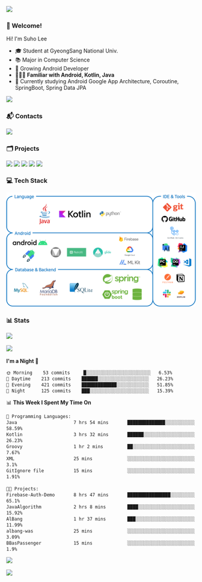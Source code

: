 ![](https://capsule-render.vercel.app/api?type=waving&color=93A9D1&section=header&height=200&text=Lee%20Suho&fontColor=black&fontSize=50&fontAlignY=30)

### 👋 Welcome!
Hi! I'm Suho Lee
- 🎓 Student at GyeongSang National Univ.
- 📚 Major in Computer Science
- 🌱 Growing Android Developer
- 👨🏻‍💻 **Familiar with Android, Kotlin, Java**
- 🤔 Currently studying Android Google App Architecture, Coroutine, SpringBoot, Spring Data JPA

[![](https://hits.seeyoufarm.com/api/count/incr/badge.svg?url=https%3A%2F%2Fgithub.com%2Fleesh96&count_bg=%238BD951&title_bg=%236E6E6E&icon=github.svg&icon_color=%23FFFFFF&title=Hits%21&edge_flat=false)](https://github.com/leesh96)

### 📬 Contacts
[![](https://img.shields.io/badge/Gmail-D14836?style=for-the-badge&logo=Gmail&logoColor=white&link=suho2718@gmail.com)](mailto:lksy1294@gmail.com)

### 🗂 Projects
[![](https://github-readme-stats.vercel.app/api/pin/?username=PeopleAndService&repo=BBasPassenger-Android&hide_border=true&border_radius=10&theme=blueberry&show_owner=false)](https://github.com/PeopleAndService/BBasPassenger-Android)
[![](https://github-readme-stats.vercel.app/api/pin/?username=Dynamic-LAB&repo=sinsungo_android&hide_border=true&border_radius=10&theme=blueberry&show_owner=false)](https://github.com/Dynamic-LAB/sinsungo_android)
[![](https://github-readme-stats.vercel.app/api/pin/?username=Yg323&repo=app_anima&hide_border=true&border_radius=10&theme=blueberry&show_owner=false)](https://github.com/Yg323/app_anima)
[![](https://github-readme-stats.vercel.app/api/pin/?username=leesh96&repo=Memorythm&hide_border=true&border_radius=10&theme=blueberry&show_owner=false)](https://github.com/leesh96/Memorythm)
[![](https://github-readme-stats.vercel.app/api/pin/?username=leesh96&repo=Petlog&hide_border=true&border_radius=10&theme=blueberry&show_owner=false)](https://github.com/leesh96/Petlog)

### 💻 Tech Stack
![](/img/techstack.png)

### 📊 Stats
[![](https://github-readme-stats.vercel.app/api/?username=leesh96&theme=blueberry&show_icons=true&hide_border=true&count_private=true&border_radius=10&include_all_commits=true)](https://github.com/leesh96?tab=repositories)

[![](https://github-profile-trophy.vercel.app/?username=leesh96&theme=chalk&title=Commits,Issues,PullRequest,Repositories&margin-w=10&no-frame=true)](https://github.com/leesh96?tab=repositories)

<!--START_SECTION:waka-->
**I'm a Night 🦉** 

```text
🌞 Morning    53 commits     █░░░░░░░░░░░░░░░░░░░░░░░░   6.53% 
🌆 Daytime    213 commits    ██████░░░░░░░░░░░░░░░░░░░   26.23% 
🌃 Evening    421 commits    █████████████░░░░░░░░░░░░   51.85% 
🌙 Night      125 commits    ███░░░░░░░░░░░░░░░░░░░░░░   15.39%

```


📊 **This Week I Spent My Time On** 

```text
💬 Programming Languages: 
Java                     7 hrs 54 mins       ██████████████░░░░░░░░░░░   58.59% 
Kotlin                   3 hrs 32 mins       ██████░░░░░░░░░░░░░░░░░░░   26.23% 
Groovy                   1 hr 2 mins         ██░░░░░░░░░░░░░░░░░░░░░░░   7.67% 
XML                      25 mins             ░░░░░░░░░░░░░░░░░░░░░░░░░   3.1% 
GitIgnore file           15 mins             ░░░░░░░░░░░░░░░░░░░░░░░░░   1.91%

🐱‍💻 Projects: 
Firebase-Auth-Demo       8 hrs 47 mins       ████████████████░░░░░░░░░   65.1% 
JavaAlgorithm            2 hrs 8 mins        ████░░░░░░░░░░░░░░░░░░░░░   15.92% 
AlBang                   1 hr 37 mins        ███░░░░░░░░░░░░░░░░░░░░░░   11.99% 
albang-was               25 mins             ░░░░░░░░░░░░░░░░░░░░░░░░░   3.09% 
BBasPassenger            15 mins             ░░░░░░░░░░░░░░░░░░░░░░░░░   1.9%

```


<!--END_SECTION:waka-->

[![](https://github-readme-solvedac.hyp3rflow.vercel.app/api/?handle=suho2718)](https://solved.ac/profile/suho2718)

![](https://capsule-render.vercel.app/api?type=waving&color=93A9D1&section=footer&height=200)
